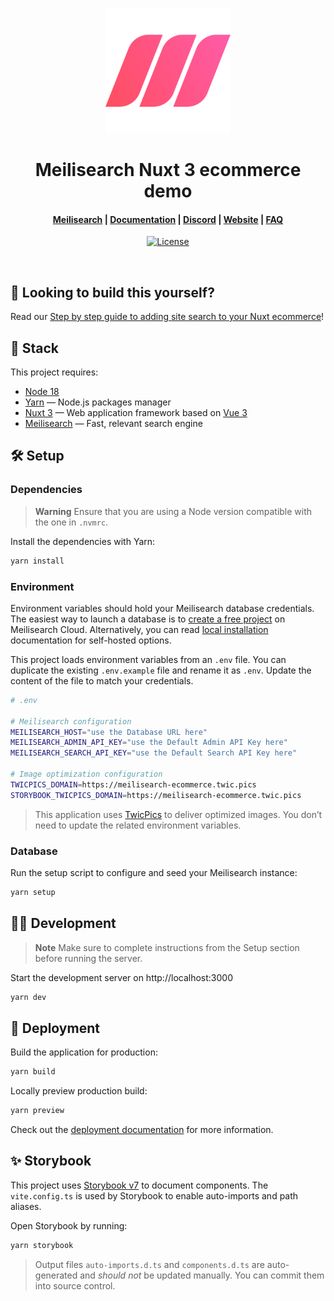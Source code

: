 <p align="center">
  <img src="https://raw.githubusercontent.com/meilisearch/integration-guides/master/assets/logos/logo.svg" alt="Meilisearch" width="200" height="200" />
</p>

<h1 align="center">Meilisearch Nuxt 3 ecommerce demo</h1>

<h4 align="center">
  <a href="https://github.com/meilisearch/meilisearch">Meilisearch</a> |
  <a href="https://docs.meilisearch.com">Documentation</a> |
  <a href="https://discord.gg/meilisearch">Discord</a> |
  <a href="https://www.meilisearch.com">Website</a> |
  <a href="https://docs.meilisearch.com/faq">FAQ</a>
</h4>

<p align="center">
  <a href="https://github.com/meilisearch/demo-movies/blob/main/LICENCE"><img src="https://img.shields.io/badge/license-MIT-informational" alt="License"></a>
</p>
<br/>

## 💪 Looking to build this yourself?

Read our [Step by step guide to adding site search to your Nuxt ecommerce](https://blog.meilisearch.com/a-step-by-step-guide-to-adding-site-search-to-your-nuxt-ecommerce/)!

## 🧰 Stack

This project requires:

- [Node 18](https://nodejs.org/)
- [Yarn](https://classic.yarnpkg.com/) — Node.js packages manager
- [Nuxt 3](https://nuxt.com) — Web application framework based on [Vue 3](https://vuejs.org/)
- [Meilisearch](https://meilisearch.com) — Fast, relevant search engine

## 🛠️ Setup

### Dependencies

> **Warning**
> Ensure that you are using a Node version compatible with the one in `.nvmrc`.

Install the dependencies with Yarn:

```bash
yarn install
```

### Environment

Environment variables should hold your Meilisearch database credentials. The easiest way to launch a database is to [create a free project](https://cloud.meilisearch.com/) on Meilisearch Cloud. Alternatively, you can read [local installation](https://docs.meilisearch.com/learn/getting_started/installation.html#local-installation) documentation for self-hosted options.

This project loads environment variables from an `.env` file. You can duplicate the existing `.env.example` file and rename it as `.env`. Update the content of the file to match your credentials.

```bash
# .env

# Meilisearch configuration
MEILISEARCH_HOST="use the Database URL here"
MEILISEARCH_ADMIN_API_KEY="use the Default Admin API Key here"
MEILISEARCH_SEARCH_API_KEY="use the Default Search API Key here"

# Image optimization configuration
TWICPICS_DOMAIN=https://meilisearch-ecommerce.twic.pics
STORYBOOK_TWICPICS_DOMAIN=https://meilisearch-ecommerce.twic.pics
```

> This application uses [TwicPics](https://twicpics.com/) to deliver optimized images. You don’t need to update the related environment variables. 

### Database

Run the setup script to configure and seed your Meilisearch instance:

```bash
yarn setup
```

## 🧑‍💻 Development

> **Note**
> Make sure to complete instructions from the Setup section before running the server.

Start the development server on http://localhost:3000

```bash
yarn dev
```

## 🚀 Deployment

Build the application for production:

```bash
yarn build
```

Locally preview production build:

```bash
yarn preview
```

Check out the [deployment documentation](https://nuxt.com/docs/getting-started/deployment) for more information.

## ✨ Storybook

This project uses [Storybook v7](https://storybook.js.org/) to document components. The `vite.config.ts` is used by Storybook to enable auto-imports and path aliases.

Open Storybook by running:

```bash
yarn storybook
```

> Output files `auto-imports.d.ts` and `components.d.ts` are auto-generated and *should not* be updated manually. You can commit them into source control.

